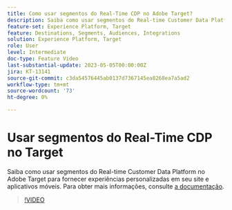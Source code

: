 ```yaml
---
title: Como usar segmentos do Real-Time CDP no Adobe Target?
description: Saiba como usar segmentos do Real-time Customer Data Platform no Adobe Target para fornecer experiências personalizadas em seu site e aplicativos móveis.
feature-set: Experience Platform, Target
feature: Destinations, Segments, Audiences, Integrations
solution: Experience Platform, Target
role: User
level: Intermediate
doc-type: Feature Video
last-substantial-update: 2023-05-05T00:00:00Z
jira: KT-13141
source-git-commit: c3da54576445ab0137d7367145ea8268ea7a5ad2
workflow-type: tm+mt
source-wordcount: '73'
ht-degree: 0%

---
```



# Usar segmentos do Real-Time CDP no Target

Saiba como usar segmentos do Real-time Customer Data Platform no Adobe Target para fornecer experiências personalizadas em seu site e aplicativos móveis. Para obter mais informações, consulte [a documentação](https://experienceleague.adobe.com/docs/target/using/integrate/integrating-with-rtcdp.html).

>[!VIDEO](https://video.tv.adobe.com/v/3419149/?learn=on)
